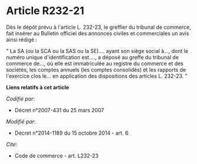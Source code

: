 # Article R232-21

Dès le dépôt prévu à l'article L. 232-23, le greffier du tribunal de commerce, fait insérer au Bulletin officiel des annonces
civiles et commerciales un avis ainsi rédigé : 

" La SA (ou la SCA ou la SAS ou la SE).... ayant son siège social à..., dont le numéro unique d'identification est...., a
déposé au greffe du tribunal de commerce de..., où elle est immatriculée au registre du commerce et des sociétés, les comptes
annuels (les comptes consolidés) et les rapports de l'exercice clos le... en application des dispositions des articles L.
232-23. "

**Liens relatifs à cet article**

_Codifié par_:

  - Décret n°2007-431 du 25 mars 2007

_Modifié par_:

  - Décret n°2014-1189 du 15 octobre 2014 - art. 6

_Cite_:

  - Code de commerce - art. L232-23
